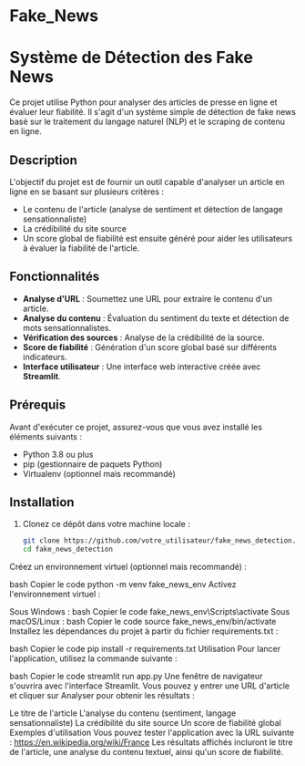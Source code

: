 # Fake_News
# Système de Détection des Fake News

Ce projet utilise Python pour analyser des articles de presse en ligne et évaluer leur fiabilité. Il s'agit d'un système simple de détection de fake news basé sur le traitement du langage naturel (NLP) et le scraping de contenu en ligne.

## Description

L'objectif du projet est de fournir un outil capable d'analyser un article en ligne en se basant sur plusieurs critères :
- Le contenu de l'article (analyse de sentiment et détection de langage sensationnaliste)
- La crédibilité du site source
- Un score global de fiabilité est ensuite généré pour aider les utilisateurs à évaluer la fiabilité de l'article.

## Fonctionnalités

- **Analyse d'URL** : Soumettez une URL pour extraire le contenu d'un article.
- **Analyse du contenu** : Évaluation du sentiment du texte et détection de mots sensationnalistes.
- **Vérification des sources** : Analyse de la crédibilité de la source.
- **Score de fiabilité** : Génération d'un score global basé sur différents indicateurs.
- **Interface utilisateur** : Une interface web interactive créée avec **Streamlit**.

## Prérequis

Avant d'exécuter ce projet, assurez-vous que vous avez installé les éléments suivants :

- Python 3.8 ou plus
- pip (gestionnaire de paquets Python)
- Virtualenv (optionnel mais recommandé)

## Installation

1. Clonez ce dépôt dans votre machine locale :

   ```bash
   git clone https://github.com/votre_utilisateur/fake_news_detection.git
   cd fake_news_detection
Créez un environnement virtuel (optionnel mais recommandé) :

bash
Copier le code
python -m venv fake_news_env
Activez l'environnement virtuel :

Sous Windows :
bash
Copier le code
fake_news_env\Scripts\activate
Sous macOS/Linux :
bash
Copier le code
source fake_news_env/bin/activate
Installez les dépendances du projet à partir du fichier requirements.txt :

bash
Copier le code
pip install -r requirements.txt
Utilisation
Pour lancer l'application, utilisez la commande suivante :

bash
Copier le code
streamlit run app.py
Une fenêtre de navigateur s'ouvrira avec l'interface Streamlit. Vous pouvez y entrer une URL d'article et cliquer sur Analyser pour obtenir les résultats :

Le titre de l'article
L'analyse du contenu (sentiment, langage sensationnaliste)
La crédibilité du site source
Un score de fiabilité global
Exemples d'utilisation
Vous pouvez tester l'application avec la URL suivante :
https://en.wikipedia.org/wiki/France
Les résultats affichés incluront le titre de l'article, une analyse du contenu textuel, ainsi qu'un score de fiabilité.

